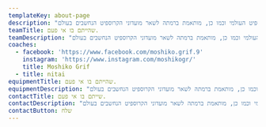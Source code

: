 ```yaml
---
templateKey: about-page
description: "את המועדון (הבוקס, כמו שאנו קוראים לו) הקמנו ב- 2012 והוא אחד ממועדוני הקרוספיט הרשמיים והוותיקים בארץ. התחלנו במועדון קטן של 45 מ\"ר ועם כמה מתאמנים שהתחברו לשיגעון שלנו. היום אנחנו מנהלים מועדון של כמעט 350 מ\"ר עם מגוון מתאמנים בכל הגילאים והעיסוקים. \_ המועדון הינו מועדון קרוספיט רשמי והוא משויך לקהילת הקרוספיט העולמית המונה מעל ל- 10,000 מועדונים. תוכנית האימונים שלנו נבנית במחשבה רבה ומותאמת לאיגוד הקרוספיט העולמי וכמו כן, מותאמת ברמתה לשאר מועדוני הקרוספיט הנחשבים בעולם."
teamTitle: שהייתם בו אי פעם.
teamDescription: "את המועדון (הבוקס, כמו שאנו קוראים לו) הקמנו ב- 2012 והוא אחד ממועדוני הקרוספיט הרשמיים והוותיקים בארץ. התחלנו במועדון קטן של 45 מ\"ר ועם כמה מתאמנים שהתחברו לשיגעון שלנו. היום אנחנו מנהלים מועדון של כמעט 350 מ\"ר עם מגוון מתאמנים בכל הגילאים והעיסוקים. \_ המועדון הינו מועדון קרוספיט רשמי והוא משויך לקהילת הקרוספיט העולמית המונה מעל ל- 10,000 מועדונים. תוכנית האימונים שלנו נבנית במחשבה רבה ומותאמת לאיגוד הקרוספיט העולמי וכמו כן, מותאמת ברמתה לשאר מועדוני הקרוספיט הנחשבים בעולם."
coaches:
  - facebook: 'https://www.facebook.com/moshiko.grif.9'
    instagram: 'https://www.instagram.com/moshikogr/'
    title: Moshiko Grif
  - title: nitai
equipmentTitle: שהייתם בו אי פעם.
equipmentDescription: "את המועדון (הבוקס, כמו שאנו קוראים לו) הקמנו ב- 2012 והוא אחד ממועדוני הקרוספיט הרשמיים והוותיקים בארץ. התחלנו במועדון קטן של 45 מ\"ר ועם כמה מתאמנים שהתחברו לשיגעון שלנו. היום אנחנו מנהלים מועדון של כמעט 350 מ\"ר עם מגוון מתאמנים בכל הגילאים והעיסוקים. \_ המועדון הינו מועדון קרוספיט רשמי והוא משויך לקהילת הקרוספיט העולמית המונה מעל ל- 10,000 מועדונים. תוכנית האימונים שלנו נבנית במחשבה רבה ומותאמת לאיגוד הקרוספיט העולמי וכמו כן, מותאמת ברמתה לשאר מועדוני הקרוספיט הנחשבים בעולם."
contactTitle: שייתם בו אי פעם.
contactDescription: "את המועדון (הבוקס, כמו שאנו קוראים לו) הקמנו ב- 2012 והוא אחד ממועדוני הקרוספיט הרשמיים והוותיקים בארץ. התחלנו במועדון קטן של 45 מ\"ר ועם כמה מתאמנים שהתחברו לשיגעון שלנו. היום אנחנו מנהלים מועדון של כמעט 350 מ\"ר עם מגוון מתאמנים בכל הגילאים והעיסוקים. \_ המועדון הינו מועדון קרוספיט רשמי והוא משויך לקהילת הקרוספיט העולמית המונה מעל ל- 10,000 מועדונים. תוכנית האימונים שלנו נבנית במחשבה רבה ומותאמת לאיגוד הקרוספיט העולמי וכמו כן, מותאמת ברמתה לשאר מועדוני הקרוספיט הנחשבים בעולם."
contactButton: שלח
---
```


